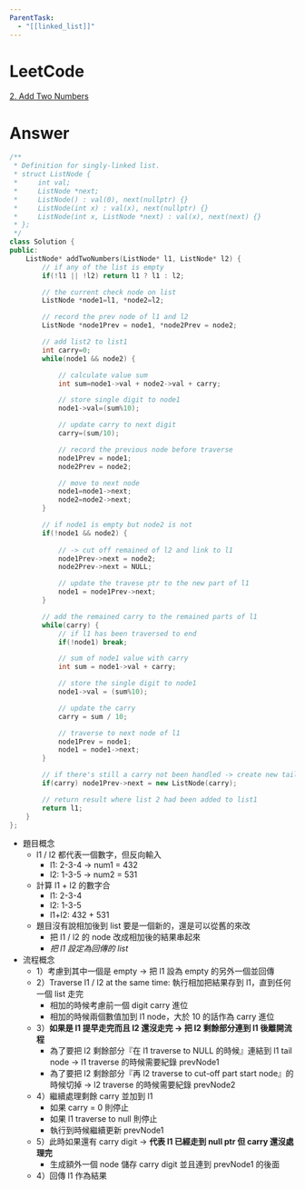 ```yaml
---
ParentTask:
  - "[[linked_list]]"
---
```


# LeetCode
[2. Add Two Numbers](https://leetcode.com/problems/add-two-numbers/)

# Answer
```Cpp
/**
 * Definition for singly-linked list.
 * struct ListNode {
 *     int val;
 *     ListNode *next;
 *     ListNode() : val(0), next(nullptr) {}
 *     ListNode(int x) : val(x), next(nullptr) {}
 *     ListNode(int x, ListNode *next) : val(x), next(next) {}
 * };
 */
class Solution {
public:
    ListNode* addTwoNumbers(ListNode* l1, ListNode* l2) {
        // if any of the list is empty
        if(!l1 || !l2) return l1 ? l1 : l2;

        // the current check node on list
        ListNode *node1=l1, *node2=l2;

        // record the prev node of l1 and l2
        ListNode *node1Prev = node1, *node2Prev = node2;

        // add list2 to list1
        int carry=0;
        while(node1 && node2) {

            // calculate value sum
            int sum=node1->val + node2->val + carry;

            // store single digit to node1
            node1->val=(sum%10);

            // update carry to next digit
            carry=(sum/10);

            // record the previous node before traverse
            node1Prev = node1;
            node2Prev = node2;

            // move to next node
            node1=node1->next;
            node2=node2->next;
        }

        // if node1 is empty but node2 is not
        if(!node1 && node2) {
            
            // -> cut off remained of l2 and link to l1
            node1Prev->next = node2;
            node2Prev->next = NULL;

            // update the travese ptr to the new part of l1
            node1 = node1Prev->next;
        }

        // add the remained carry to the remained parts of l1
        while(carry) {
            // if l1 has been traversed to end
            if(!node1) break;

            // sum of node1 value with carry
            int sum = node1->val + carry;

            // store the single digit to node1
            node1->val = (sum%10);

            // update the carry
            carry = sum / 10;

            // traverse to next node of l1
            node1Prev = node1;
            node1 = node1->next;
        }

        // if there's still a carry not been handled -> create new tail
        if(carry) node1Prev->next = new ListNode(carry);

        // return result where list 2 had been added to list1
        return l1;
    }
};
```
- 題目概念
	- l1 / l2 都代表一個數字，但反向輸入
		- l1: 2-3-4 -> num1 = 432
		- l2: 1-3-5 -> num2 = 531
	- 計算 l1 + l2 的數字合
		- l1: 2-3-4
		- l2: 1-3-5
		- l1+l2: 432 + 531
	- 題目沒有說相加後到 list 要是一個新的，還是可以從舊的來改
		- 把 l1 / l2 的 node 改成相加後的結果串起來
		- *把 l1 設定為回傳的 list*
- 流程概念
	- 1）考慮到其中一個是 empty -> 把 l1 設為 empty 的另外一個並回傳
	- 2）Traverse l1 / l2 at the same time: 執行相加把結果存到 l1，直到任何一個 list 走完
		- 相加的時候考慮前一個 digit carry 進位
		- 相加的時候兩個數值加到 l1 node，大於 10 的話作為 carry 進位
	- 3）**如果是 l1 提早走完而且 l2 還沒走完 -> 把 l2 剩餘部分連到 l1 後離開流程**
		- 為了要把 l2 剩餘部分『在 l1 traverse to NULL 的時候』連結到 l1 tail node -> l1 traverse 的時候需要紀錄 prevNode1
		- 為了要把 l2 剩餘部分『再 l2 traverse to cut-off part start node』的時候切掉 -> l2 traverse 的時候需要紀錄 prevNode2
	- 4）繼續處理剩餘 carry 並加到 l1
		- 如果 carry = 0 則停止
		- 如果 l1 traverse to null 則停止
		- 執行到時候繼續更新 prevNode1
	- 5）此時如果還有 carry digit -> **代表 l1 已經走到 null ptr 但 carry 還沒處理完**
		- 生成額外一個 node 儲存 carry digit 並且連到 prevNode1 的後面
	- 4）回傳 l1 作為結果